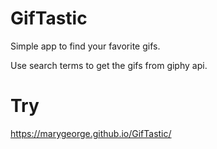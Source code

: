 # GifTastic

Simple app to find your favorite gifs.

Use search terms to get the gifs from giphy api. 

# Try
https://marygeorge.github.io/GifTastic/

